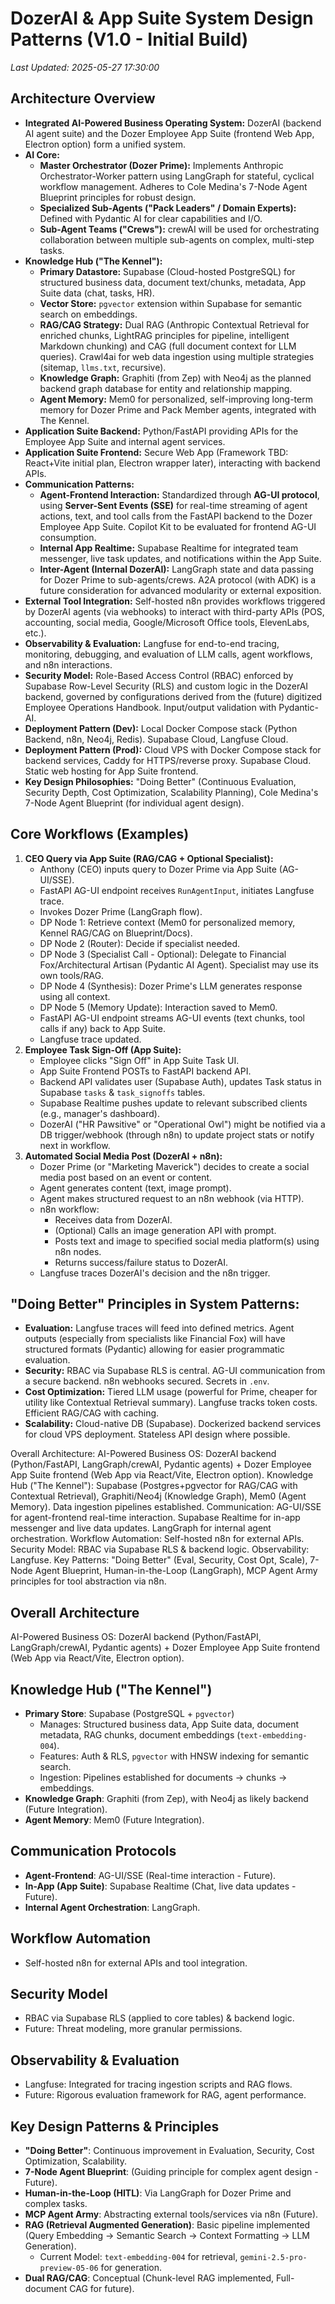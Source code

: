 # DozerAI & App Suite System Design Patterns (V1.0 - Initial Build)

*Last Updated: 2025-05-27 17:30:00*

## Architecture Overview

- **Integrated AI-Powered Business Operating System:** DozerAI (backend AI agent suite) and the Dozer Employee App Suite (frontend Web App, Electron option) form a unified system.
- **AI Core:**
    - **Master Orchestrator (Dozer Prime):** Implements Anthropic Orchestrator-Worker pattern using LangGraph for stateful, cyclical workflow management. Adheres to Cole Medina's 7-Node Agent Blueprint principles for robust design.
    - **Specialized Sub-Agents ("Pack Leaders" / Domain Experts):** Defined with Pydantic AI for clear capabilities and I/O.
    - **Sub-Agent Teams ("Crews"):** crewAI will be used for orchestrating collaboration between multiple sub-agents on complex, multi-step tasks.
- **Knowledge Hub ("The Kennel"):**
    - **Primary Datastore:** Supabase (Cloud-hosted PostgreSQL) for structured business data, document text/chunks, metadata, App Suite data (chat, tasks, HR).
    - **Vector Store:** `pgvector` extension within Supabase for semantic search on embeddings.
    - **RAG/CAG Strategy:** Dual RAG (Anthropic Contextual Retrieval for enriched chunks, LightRAG principles for pipeline, intelligent Markdown chunking) and CAG (full document context for LLM queries). Crawl4ai for web data ingestion using multiple strategies (sitemap, `llms.txt`, recursive).
    - **Knowledge Graph:** Graphiti (from Zep) with Neo4j as the planned backend graph database for entity and relationship mapping.
    - **Agent Memory:** Mem0 for personalized, self-improving long-term memory for Dozer Prime and Pack Member agents, integrated with The Kennel.
- **Application Suite Backend:** Python/FastAPI providing APIs for the Employee App Suite and internal agent services.
- **Application Suite Frontend:** Secure Web App (Framework TBD: React+Vite initial plan, Electron wrapper later), interacting with backend APIs.
- **Communication Patterns:**
    - **Agent-Frontend Interaction:** Standardized through **AG-UI protocol**, using **Server-Sent Events (SSE)** for real-time streaming of agent actions, text, and tool calls from the FastAPI backend to the Dozer Employee App Suite. Copilot Kit to be evaluated for frontend AG-UI consumption.
    - **Internal App Realtime:** Supabase Realtime for integrated team messenger, live task updates, and notifications within the App Suite.
    - **Inter-Agent (Internal DozerAI):** LangGraph state and data passing for Dozer Prime to sub-agents/crews. A2A protocol (with ADK) is a future consideration for advanced modularity or external exposition.
- **External Tool Integration:** Self-hosted n8n provides workflows triggered by DozerAI agents (via webhooks) to interact with third-party APIs (POS, accounting, social media, Google/Microsoft Office tools, ElevenLabs, etc.).
- **Observability & Evaluation:** Langfuse for end-to-end tracing, monitoring, debugging, and evaluation of LLM calls, agent workflows, and n8n interactions.
- **Security Model:** Role-Based Access Control (RBAC) enforced by Supabase Row-Level Security (RLS) and custom logic in the DozerAI backend, governed by configurations derived from the (future) digitized Employee Operations Handbook. Input/output validation with Pydantic-AI.
- **Deployment Pattern (Dev):** Local Docker Compose stack (Python Backend, n8n, Neo4j, Redis). Supabase Cloud, Langfuse Cloud.
- **Deployment Pattern (Prod):** Cloud VPS with Docker Compose stack for backend services, Caddy for HTTPS/reverse proxy. Supabase Cloud. Static web hosting for App Suite frontend.
- **Key Design Philosophies:** "Doing Better" (Continuous Evaluation, Security Depth, Cost Optimization, Scalability Planning), Cole Medina's 7-Node Agent Blueprint (for individual agent design).

## Core Workflows (Examples)

1.  **CEO Query via App Suite (RAG/CAG + Optional Specialist):**
    *   Anthony (CEO) inputs query to Dozer Prime via App Suite (AG-UI/SSE).
    *   FastAPI AG-UI endpoint receives `RunAgentInput`, initiates Langfuse trace.
    *   Invokes Dozer Prime (LangGraph flow).
    *   DP Node 1: Retrieve context (Mem0 for personalized memory, Kennel RAG/CAG on Blueprint/Docs).
    *   DP Node 2 (Router): Decide if specialist needed.
    *   DP Node 3 (Specialist Call - Optional): Delegate to Financial Fox/Architectural Artisan (Pydantic AI Agent). Specialist may use its own tools/RAG.
    *   DP Node 4 (Synthesis): Dozer Prime's LLM generates response using all context.
    *   DP Node 5 (Memory Update): Interaction saved to Mem0.
    *   FastAPI AG-UI endpoint streams AG-UI events (text chunks, tool calls if any) back to App Suite.
    *   Langfuse trace updated.
2.  **Employee Task Sign-Off (App Suite):**
    *   Employee clicks "Sign Off" in App Suite Task UI.
    *   App Suite Frontend POSTs to FastAPI backend API.
    *   Backend API validates user (Supabase Auth), updates Task status in Supabase `tasks` & `task_signoffs` tables.
    *   Supabase Realtime pushes update to relevant subscribed clients (e.g., manager's dashboard).
    *   DozerAI ("HR Pawsitive" or "Operational Owl") might be notified via a DB trigger/webhook (through n8n) to update project stats or notify next in workflow.
3.  **Automated Social Media Post (DozerAI + n8n):**
    *   Dozer Prime (or "Marketing Maverick") decides to create a social media post based on an event or content.
    *   Agent generates content (text, image prompt).
    *   Agent makes structured request to an n8n webhook (via HTTP).
    *   n8n workflow:
        *   Receives data from DozerAI.
        *   (Optional) Calls an image generation API with prompt.
        *   Posts text and image to specified social media platform(s) using n8n nodes.
        *   Returns success/failure status to DozerAI.
    *   Langfuse traces DozerAI's decision and the n8n trigger.

## "Doing Better" Principles in System Patterns:
- **Evaluation:** Langfuse traces will feed into defined metrics. Agent outputs (especially from specialists like Financial Fox) will have structured formats (Pydantic) allowing for easier programmatic evaluation.
- **Security:** RBAC via Supabase RLS is central. AG-UI communication from a secure backend. n8n webhooks secured. Secrets in `.env`.
- **Cost Optimization:** Tiered LLM usage (powerful for Prime, cheaper for utility like Contextual Retrieval summary). Langfuse tracks token costs. Efficient RAG/CAG with caching.
- **Scalability:** Cloud-native DB (Supabase). Dockerized backend services for cloud VPS deployment. Stateless API design where possible.

Overall Architecture: AI-Powered Business OS: DozerAI backend (Python/FastAPI, LangGraph/crewAI, Pydantic agents) + Dozer Employee App Suite frontend (Web App via React/Vite, Electron option).
Knowledge Hub ("The Kennel"): Supabase (Postgres+pgvector for RAG/CAG with Contextual Retrieval), Graphiti/Neo4j (Knowledge Graph), Mem0 (Agent Memory). Data ingestion pipelines established.
Communication: AG-UI/SSE for agent-frontend real-time interaction. Supabase Realtime for in-app messenger and live data updates. LangGraph for internal agent orchestration.
Workflow Automation: Self-hosted n8n for external APIs.
Security Model: RBAC via Supabase RLS & backend logic.
Observability: Langfuse.
Key Patterns: "Doing Better" (Eval, Security, Cost Opt, Scale), 7-Node Agent Blueprint, Human-in-the-Loop (LangGraph), MCP Agent Army principles for tool abstraction via n8n.

## Overall Architecture
AI-Powered Business OS: DozerAI backend (Python/FastAPI, LangGraph/crewAI, Pydantic agents) + Dozer Employee App Suite frontend (Web App via React/Vite, Electron option).

## Knowledge Hub ("The Kennel")
-   **Primary Store**: Supabase (PostgreSQL + `pgvector`)
    -   Manages: Structured business data, App Suite data, document metadata, RAG chunks, document embeddings (`text-embedding-004`).
    -   Features: Auth & RLS, `pgvector` with HNSW indexing for semantic search.
    -   Ingestion: Pipelines established for documents -> chunks -> embeddings.
-   **Knowledge Graph**: Graphiti (from Zep), with Neo4j as likely backend (Future Integration).
-   **Agent Memory**: Mem0 (Future Integration).

## Communication Protocols
-   **Agent-Frontend**: AG-UI/SSE (Real-time interaction - Future).
-   **In-App (App Suite)**: Supabase Realtime (Chat, live data updates - Future).
-   **Internal Agent Orchestration**: LangGraph.

## Workflow Automation
-   Self-hosted n8n for external APIs and tool integration.

## Security Model
-   RBAC via Supabase RLS (applied to core tables) & backend logic.
-   Future: Threat modeling, more granular permissions.

## Observability & Evaluation
-   Langfuse: Integrated for tracing ingestion scripts and RAG flows.
-   Future: Rigorous evaluation framework for RAG, agent performance.

## Key Design Patterns & Principles
-   **"Doing Better"**: Continuous improvement in Evaluation, Security, Cost Optimization, Scalability.
-   **7-Node Agent Blueprint**: (Guiding principle for complex agent design - Future).
-   **Human-in-the-Loop (HITL)**: Via LangGraph for Dozer Prime and complex tasks.
-   **MCP Agent Army**: Abstracting external tools/services via n8n (Future).
-   **RAG (Retrieval Augmented Generation)**: Basic pipeline implemented (Query Embedding -> Semantic Search -> Context Formatting -> LLM Generation).
    -   Current Model: `text-embedding-004` for retrieval, `gemini-2.5-pro-preview-05-06` for generation.
-   **Dual RAG/CAG**: Conceptual (Chunk-level RAG implemented, Full-document CAG for future).